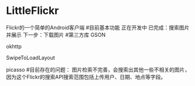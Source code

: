 # LittleFlickr
Flickr的一个简单的Android客户端
#目前基本功能
正在开发中
已完成：搜索图片并展示
下一步：下载图片
#第三方库
GSON

okhttp

SwipeToLoadLayout

picasso
#目前存在的问题：
图片检索不完善，会搜索出其他一些不相关的图片，因为这个Flickr的搜索API搜索范围包括上传用户、日期、地点等字段。
